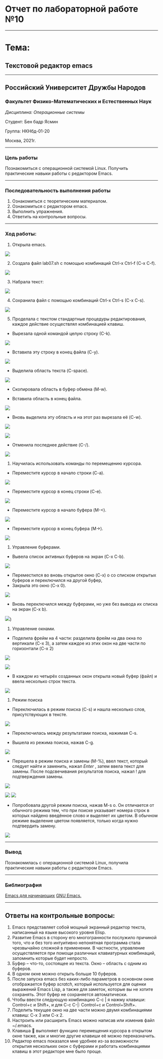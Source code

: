 # Отчет по лабораторной работе №10

----

# Тема:
## Текстовой редактор emacs

----

## Российский Университет Дружбы Народов

### Факультет Физико-Математических и Естественных Наук

*Дисциплина: Операционные системы*

Студент: Бен бадр Ясмин

Группа: НКНбд-01-20

Москва, 2021г.

----

### Цель работы

Познакомиться с операционной системой Linux. Получить практические навыки работы с редактором Emacs.

----

### Последовательность выполнения работы
1. Ознакомиться с теоретическим материалом.
2. Ознакомиться с редактором emacs.
3. Выполнить упражнения.
4. Ответить на контрольные вопросы.

----

### Ход работы:

1. Открыла emacs.

![](https://raw.githubusercontent.com/benbaderyasmine/lab10/main/photo/%D0%BB%D0%B0%D0%B110/1.png)

2. Создала файл lab07.sh с помощью комбинаций Ctrl-x Ctrl-f (C-x C-f).

![](https://raw.githubusercontent.com/benbaderyasmine/lab10/main/photo/%D0%BB%D0%B0%D0%B110/2.png)

3. Набрала текст:

![](https://raw.githubusercontent.com/benbaderyasmine/lab10/main/photo/%D0%BB%D0%B0%D0%B110/3.png)

4. Сохранила файл с помощью комбинаций Ctrl-x Ctrl-s (C-x C-s).

![](https://raw.githubusercontent.com/benbaderyasmine/lab10/main/photo/%D0%BB%D0%B0%D0%B110/4.png)

5. Проделала с текстом стандартные процедуры редактирования, каждое действие осуществлял комбинацией клавиш.

* Вырезала одной командой целую строку (С-k).

![](https://raw.githubusercontent.com/benbaderyasmine/lab10/main/photo/%D0%BB%D0%B0%D0%B110/5.png)
* Вставила эту строку в конец файла (C-y).

![](https://raw.githubusercontent.com/benbaderyasmine/lab10/main/photo/%D0%BB%D0%B0%D0%B110/6.png)

* Выделила область текста (C-space).

![](https://raw.githubusercontent.com/benbaderyasmine/lab10/main/photo/%D0%BB%D0%B0%D0%B110/7.png)

* Скопировала область в буфер обмена (M-w).

* Вставила область в конец файла.

![](https://raw.githubusercontent.com/benbaderyasmine/lab10/main/photo/%D0%BB%D0%B0%D0%B110/8.png)

* Вновь выделила эту область и на этот раз вырезала её (C-w).

![](https://raw.githubusercontent.com/benbaderyasmine/lab10/main/photo/%D0%BB%D0%B0%D0%B110/9.png)

![](https://raw.githubusercontent.com/benbaderyasmine/lab10/main/photo/%D0%BB%D0%B0%D0%B110/10.png)

* Отменила последнее действие (C-/).

![](https://raw.githubusercontent.com/benbaderyasmine/lab10/main/photo/%D0%BB%D0%B0%D0%B110/11.png)

1. Научилась использовать команды по перемещению курсора.

* Переместите курсор в начало строки (C-a).

![](https://raw.githubusercontent.com/benbaderyasmine/lab10/main/photo/%D0%BB%D0%B0%D0%B110/12.png)

* Переместите курсор в конец строки (C-e).

![](https://raw.githubusercontent.com/benbaderyasmine/lab10/main/photo/%D0%BB%D0%B0%D0%B110/13.png)

* Переместите курсор в начало буфера (M-<).

![](https://raw.githubusercontent.com/benbaderyasmine/lab10/main/photo/%D0%BB%D0%B0%D0%B110/14.png)

* Переместите курсор в конец буфера (M->).

![](https://raw.githubusercontent.com/benbaderyasmine/lab10/main/photo/%D0%BB%D0%B0%D0%B110/15.png)

1. Управление буферами.

* Вывела список активных буферов на экран (C-x C-b).

![](https://raw.githubusercontent.com/benbaderyasmine/lab10/main/photo/%D0%BB%D0%B0%D0%B110/16.png)

* Переместился во вновь открытое окно (C-x) o со списком открытых буферов и переключился на другой буфер,
* Закрыла это окно (C-x 0).

![](https://raw.githubusercontent.com/benbaderyasmine/lab10/main/photo/%D0%BB%D0%B0%D0%B110/18.png)

* Вновь переключился между буферами, но уже без вывода их списка на экран (C-x b).

![](https://raw.githubusercontent.com/benbaderyasmine/lab10/main/photo/%D0%BB%D0%B0%D0%B110/17.png))

1. Управление окнами.

* Поделила фрейм на 4 части: разделила фрейм на два окна по вертикали (C-x 3), а затем каждое из этих окон на две части по горизонтали (C-x 2)

![](https://raw.githubusercontent.com/benbaderyasmine/lab10/main/photo/%D0%BB%D0%B0%D0%B110/19.png)

![](https://raw.githubusercontent.com/benbaderyasmine/lab10/main/photo/%D0%BB%D0%B0%D0%B110/20.png)

* В каждом из четырёх созданных окон открыла новый буфер (файл) и ввела несколько строк текста.

![](https://raw.githubusercontent.com/benbaderyasmine/lab10/main/photo/%D0%BB%D0%B0%D0%B110/21.png)

1. Режим поиска

* Переключилась в режим поиска (C-s) и нашла несколько слов, присутствующих в тексте.

![](https://raw.githubusercontent.com/benbaderyasmine/lab10/main/photo/%D0%BB%D0%B0%D0%B110/22.png)

* Переключилась между результатами поиска, нажимая C-s.

* Вышела из режима поиска, нажав C-g.

![](https://raw.githubusercontent.com/benbaderyasmine/lab10/main/photo/%D0%BB%D0%B0%D0%B110/23.png)

* Перешела в режим поиска и замены (M-%), ввел текст, который следует найти и заменить, нажал *Enter* , затем ввела текст для замены. После подсвечивания результатов поиска, нажал ! для подтверждения замены.

![](https://raw.githubusercontent.com/benbaderyasmine/lab10/main/photo/%D0%BB%D0%B0%D0%B110/24.png)

![](https://raw.githubusercontent.com/benbaderyasmine/lab10/main/photo/%D0%BB%D0%B0%D0%B110/25.png)
![](https://raw.githubusercontent.com/benbaderyasmine/lab10/main/photo/%D0%BB%D0%B0%D0%B110/26.png)

* Попробовала другой режим поиска, нажав M-s o. Он отличается от обычного режима тем, что при поиске указывает номера строк в которых найдено введённое слово и выделяет их цветом. В обычном режиме выделение цветом появляется, только когда нужно подтвердить замену.

![](https://raw.githubusercontent.com/benbaderyasmine/lab10/main/photo/%D0%BB%D0%B0%D0%B110/27.png)

----

### Вывод

Познакомилась с операционной системой Linux, получила практические навыки работы с редактором Emacs.

----

### Библиография

[Emacs для начинающих](https://alexott.net/ru/writings/altlinux-emacs/)
[GNU Emacs.](https://habr.com/ru/post/248663/)

----

## Ответы на контрольные вопросы:

1. Emacs представляет собой мощный экранный редактор текста, написанный на
языке высокого уровня Elisp.
2. Развитие Emacs в сторону его многогранности послужило причиной того, что и без того интуитивно непонятная программа стала чрезвычайно сложной в применении. В частности, управление осуществляется при помощи различных клавиатурных комбинаций, запомнить которые будет непросто.
3. Буфер – что-то, состоящее из текста. 
Окно – область с одним из буферов.
4. В одном окне можно открыть больше 10 буферов.
5. После запуска emacs без каких-либо параметров в основном окне отображается буфер *scratch*, который используется для оценки выражений Emacs Lisp, а также для заметок, которые вы не хотите сохранять. Этот буфер не сохраняется автоматически.
6. Чтобы ввести следующую комбинацию C-c | я нажму клавиши: Control+c и Shift+\, и для C-c C-|: Control+c и Control+Shift+\.
7. Поделить текущее окно на две части можно двумя комбинациями клавиш: 
C-x 3 или C-x 2.
8. Настроить или расширить Emacs можно написав или изменив файл ~/.emacs.
9. Клавиша  выполняет функцию перемещения курсора в открытом окне также, как и многие другие клавиши её можно переназначить.
10. Редактор emacs показался мне удобнее из-за возможности открытия нескольких окон с буферами и работать комбинациями клавиш в этот редакторе мне было проще.
